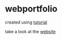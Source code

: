 # webportfolio

created using [tutorial](https://www.youtube.com/watch?v=xV7S8BhIeBo)

take a look at the [website](https://giani-wyss.github.io/webportfolio/)
